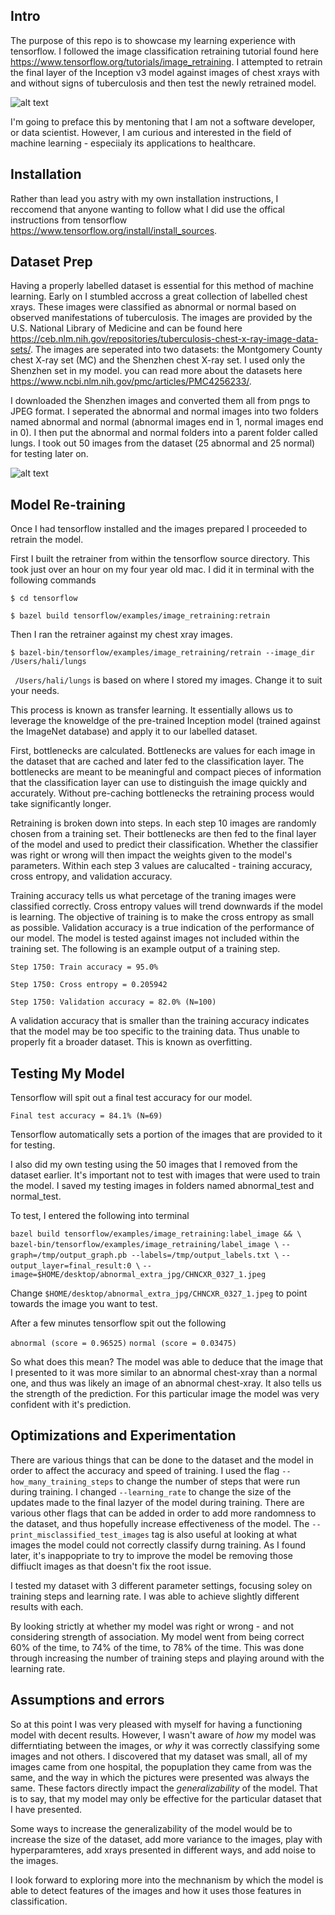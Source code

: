 ## Intro
The purpose of this repo is to showcase my learning experience with tensorflow. I followed the image classification retraining tutorial found here https://www.tensorflow.org/tutorials/image_retraining.
I attempted to retrain the final layer of the Inception v3 model against images of chest xrays with and without signs of tuberculosis and then test the newly retrained model.

![alt text](https://github.com/Ha-san-ali/xray-ml-demo/blob/master/tf.png?raw=true "tensorflow")

I'm going to preface this by mentoning that I am not a software developer, or data scientist. However, I am curious and interested in the field of machine learning - especiialy its applications to healthcare. 

## Installation
Rather than lead you astry with my own installation instructions, I reccomend that anyone wanting to follow what I did use the offical instructions from tensorflow https://www.tensorflow.org/install/install_sources.

## Dataset Prep
Having a properly labelled dataset is essential for this method of machine learning. 
Early on I stumbled accross a great collection of labelled chest xrays. These images were classified as abnormal or normal based on observed manifestations of tuberculosis. The images are provided by the U.S. National Library of Medicine and can be found here https://ceb.nlm.nih.gov/repositories/tuberculosis-chest-x-ray-image-data-sets/. The images are seperated into two datasets: the Montgomery County chest X-ray set (MC) and the Shenzhen chest X-ray set. I used only the Shenzhen set in my model. you can read more about the datasets here https://www.ncbi.nlm.nih.gov/pmc/articles/PMC4256233/.

I downloaded the Shenzhen images and converted them all from pngs to JPEG format. I seperated the abnormal and normal images into two folders named abnormal and normal (abnormal images end in 1, normal images end in 0). I then put the abnormal and normal folders into a parent folder called lungs. I took out 50 images from the dataset (25 abnormal and 25 normal) for testing later on. 

![alt text](https://github.com/Ha-san-ali/xray-ml-demo/blob/master/sample_image_1.jpg?raw=true  "Chestxray")

## Model Re-training 
Once I had tensorflow installed and the images prepared I proceeded to retrain the model. 

First I built the retrainer from within the tensorflow source directory. This took just over an hour on my four year old mac. I did it in terminal with the following commands

`$ cd tensorflow`

`$ bazel build tensorflow/examples/image_retraining:retrain`


Then I ran the retrainer against my chest xray images. 

`$ bazel-bin/tensorflow/examples/image_retraining/retrain --image_dir /Users/hali/lungs`

` /Users/hali/lungs` is based on where I stored my images. Change it to suit your needs.

This process is known as transfer learning. It essentially allows us to leverage the knoweldge of the pre-trained Inception model (trained against the ImageNet database) and apply it to our labelled dataset.

First, bottlenecks are calculated. Bottlenecks are values for each image in the dataset that are cached and later fed to the classification layer. The bottlenecks are meant to be meaningful and compact pieces of information that the classification layer can use to distinguish the image quickly and accurately. Without pre-caching bottlenecks the retraining process would take significantly longer. 

Retraining is broken down into steps. In each step 10 images are randomly chosen from a training set. Their bottlenecks are then fed to the final layer of the model and used to predict their classification. Whether the classifier was right or wrong will then impact the weights given to the model's parameters. Within each step 3 values are calucalted - training accuracy, cross entropy, and validation accuracy.

Training accuracy tells us what percetage of the traning images were classified correctly.
Cross entropy values will trend downwards if the model is learning. The objective of training is to make the cross entropy as small as possible.
Validation accuracy is a true indication of the performance of our model. The model is tested against images not included within the training set.
The following is an example output of a training step. 

`Step 1750: Train accuracy = 95.0%`

`Step 1750: Cross entropy = 0.205942`

`Step 1750: Validation accuracy = 82.0% (N=100)`

A validation accuracy that is smaller than the training accuracy indicates that the model may be too specific to the training data. Thus unable to properly fit a broader dataset. This is known as overfitting. 

## Testing My Model

Tensorflow will spit out a final test accuracy for our model. 

`Final test accuracy = 84.1% (N=69)`

Tensorflow automatically sets a portion of the images that are provided to it for testing. 

I also did my own testing using the 50 images that I removed from the dataset earlier. It's important not to test with images that were used to train the model. I saved my testing images in folders named abnormal_test and normal_test.

To test, I entered the following into terminal

`bazel build tensorflow/examples/image_retraining:label_image && \`
`bazel-bin/tensorflow/examples/image_retraining/label_image \`
`--graph=/tmp/output_graph.pb --labels=/tmp/output_labels.txt \`
`--output_layer=final_result:0 \`
`--image=$HOME/desktop/abnormal_extra_jpg/CHNCXR_0327_1.jpeg`

Change `$HOME/desktop/abnormal_extra_jpg/CHNCXR_0327_1.jpeg` to point towards the image you want to test.

After a few minutes tensorflow spit out the following

`abnormal (score = 0.96525)`
`normal (score = 0.03475)`

So what does this mean? The model was able to deduce that the image that I presented to it was more similar to an abnormal chest-xray than a normal one, and thus was likely an image of an abnormal chest-xray. It also tells us the strength of the prediction. For this particular image the model was very confident with it's prediction.

## Optimizations and Experimentation 

There are various things that can be done to the dataset and the model in order to affect the accuracy and speed of training. I used the flag `--how_many_training_steps` to change the number of steps that were run during training. I changed `--learning_rate` to change the size of the updates made to the final lazyer of the model during training. There are various other flags that can be added in order to add more randomness to the dataset, and thus hopefully increase effectiveness of the model. The `--print_misclassified_test_images` tag is also useful at looking at what images the model could not correctly classify durng training. As I found later, it's inappopriate to try to improve the model be removing those diffiuclt images as that doesn't fix the root issue. 

I tested my dataset with 3 different parameter settings, focusing soley on training steps and learning rate. I was able to achieve slightly different results with each.

By looking strictly at whether my model was right or wrong - and not considering strength of association. My model went from being correct 60% of the time, to 74% of the time, to 78% of the time. This was done through increasing the number of training steps and playing around with the learning rate. 

## Assumptions and errors

So at this point I was very pleased with myself for having a functioning model with decent results. However, I wasn't aware of _how_ my model was differntiating between the images, or _why_ it was correctly classifying some images and not others.  I discovered that my dataset was small, all of my images came from one hospital, the popuplation they came from was the same, and the way in which the pictures were presented was always the same. These factors directly impact the _generalizability_ of the model. That is to say, that my model may only be effective for the particular dataset that I have presented. 

Some ways to increase the generalizability of the model would be to increase the size of the dataset, add more variance to the images, play with hyperparamteres, add xrays presented in different ways, and add noise to the images.

I look forward to exploring more into the mechnanism by which the model is able to detect features of the images and how it uses those features in classification.

